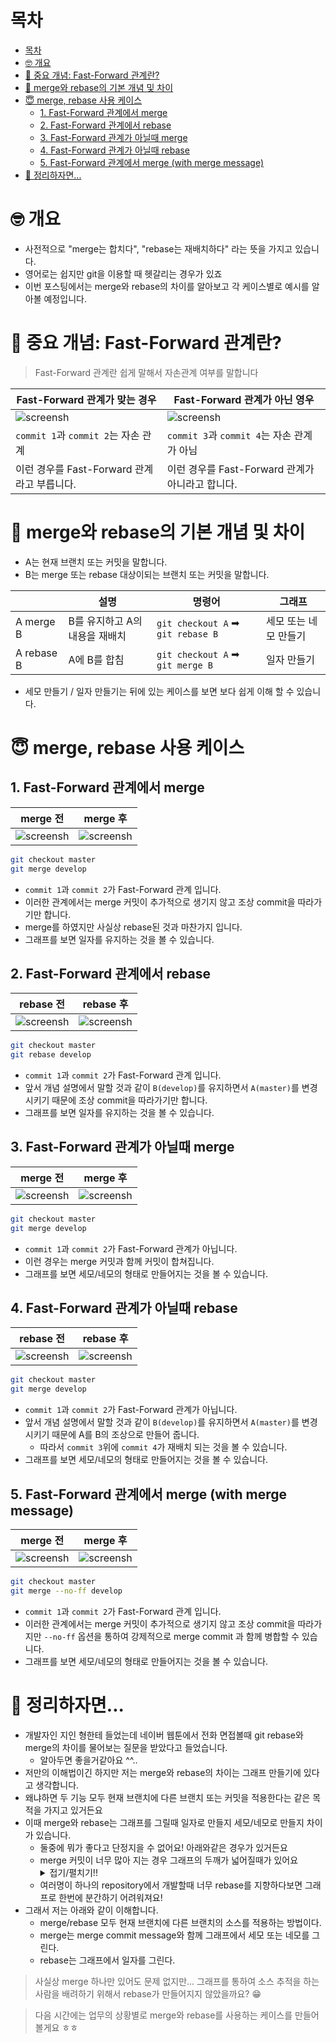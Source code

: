 # 목차

- [목차](#목차)
- [🤓 개요](#-개요)
- [🥶 중요 개념: Fast-Forward 관계란?](#-중요-개념-fast-forward-관계란)
- [🥸 merge와 rebase의 기본 개념 및 차이](#-merge와-rebase의-기본-개념-및-차이)
- [😇 merge, rebase 사용 케이스](#-merge-rebase-사용-케이스)
  - [1. Fast-Forward 관계에서 merge](#1-fast-forward-관계에서-merge)
  - [2. Fast-Forward 관계에서 rebase](#2-fast-forward-관계에서-rebase)
  - [3. Fast-Forward 관계가 아닐때 merge](#3-fast-forward-관계가-아닐때-merge)
  - [4. Fast-Forward 관계가 아닐때 rebase](#4-fast-forward-관계가-아닐때-rebase)
  - [5. Fast-Forward 관계에서 merge (with merge message)](#5-fast-forward-관계에서-merge-with-merge-message)
- [🤔 정리하자면...](#-정리하자면)

# 🤓 개요

- 사전적으로 "merge는 합치다", "rebase는 재배치하다" 라는 뜻을 가지고 있습니다.
- 영어로는 쉽지만 git을 이용할 때 헷갈리는 경우가 있죠
- 이번 포스팅에서는 merge와 rebase의 차이를 알아보고 각 케이스별로 예시를 알아볼 예정입니다.

# 🥶 중요 개념: Fast-Forward 관계란?

> Fast-Forward 관계란 쉽게 말해서 자손관계 여부를 말합니다

| Fast-Forward 관계가 맞는 경우                | Fast-Forward 관계가 아닌 영우                    |
| -------------------------------------------- | ------------------------------------------------ |
| ![screensh](./img2.png)                      | ![screensh](./img3.png)                          |
| `commit 1`과 `commit 2`는 자손 관계          | `commit 3`과 `commit 4`는 자손 관계가 아님       |
| 이런 경우를 Fast-Forward 관계 라고 부릅니다. | 이런 경우를 Fast-Forward 관계가 아니라고 합니다. |

# 🥸 merge와 rebase의 기본 개념 및 차이

- A는 현재 브랜치 또는 커밋을 말합니다.
- B는 merge 또는 rebase 대상이되는 브랜치 또는 커밋을 말합니다.

|            | 설명                           | 명령어                            | 그래프                |
| ---------- | ------------------------------ | --------------------------------- | --------------------- |
| A merge B  | B를 유지하고 A의 내용을 재배치 | `git checkout A` ➡ `git rebase B` | 세모 또는 네모 만들기 |
| A rebase B | A에 B를 합침                   | `git checkout A` ➡ `git merge B`  | 일자 만들기           |

- 세모 만들기 / 일자 만들기는 뒤에 있는 케이스를 보면 보다 쉽게 이해 할 수 있습니다.

# 😇 merge, rebase 사용 케이스

## 1. Fast-Forward 관계에서 merge

| merge 전                | merge 후                |
| ----------------------- | ----------------------- |
| ![screensh](./img4.png) | ![screensh](./img5.png) |

```bash
git checkout master
git merge develop
```

- `commit 1`과 `commit 2`가 Fast-Forward 관계 입니다.
- 이러한 관계에서는 merge 커밋이 추가적으로 생기지 않고 조상 commit을 따라가기만 합니다.
- merge를 하였지만 사실상 rebase된 것과 마찬가지 입니다.
- 그래프를 보면 일자를 유지하는 것을 볼 수 있습니다.

## 2. Fast-Forward 관계에서 rebase

| rebase 전               | rebase 후               |
| ----------------------- | ----------------------- |
| ![screensh](./img4.png) | ![screensh](./img5.png) |

```bash
git checkout master
git rebase develop
```

- `commit 1`과 `commit 2`가 Fast-Forward 관계 입니다.
- 앞서 개념 설명에서 말할 것과 같이 `B(develop)`를 유지하면서 `A(master)`를 변경시키기 때문에 조상 commit을 따라가기만 합니다.
- 그래프를 보면 일자를 유지하는 것을 볼 수 있습니다.

## 3. Fast-Forward 관계가 아닐때 merge

| merge 전                | merge 후                |
| ----------------------- | ----------------------- |
| ![screensh](./img6.png) | ![screensh](./img7.png) |

```bash
git checkout master
git merge develop
```

- `commit 1`과 `commit 2`가 Fast-Forward 관계가 아닙니다.
- 이런 경우는 merge 커밋과 함께 커밋이 합쳐집니다.
- 그래프를 보면 세모/네모의 형태로 만들어지는 것을 볼 수 있습니다.

## 4. Fast-Forward 관계가 아닐때 rebase

| rebase 전               | rebase 후               |
| ----------------------- | ----------------------- |
| ![screensh](./img6.png) | ![screensh](./img8.png) |

```bash
git checkout master
git merge develop
```

- `commit 1`과 `commit 2`가 Fast-Forward 관계가 아닙니다.
- 앞서 개념 설명에서 말할 것과 같이 `B(develop)`를 유지하면서 `A(master)`를 변경시키기 때문에 A를 B의 조상으로 만들어 줍니다.
  - 따라서 `commit 3`위에 `commit 4`가 재배치 되는 것을 볼 수 있습니다.
- 그래프를 보면 세모/네모의 형태로 만들어지는 것을 볼 수 있습니다.

## 5. Fast-Forward 관계에서 merge (with merge message)

| merge 전                | merge 후                |
| ----------------------- | ----------------------- |
| ![screensh](./img4.png) | ![screensh](./img9.png) |

```bash
git checkout master
git merge --no-ff develop
```

- `commit 1`과 `commit 2`가 Fast-Forward 관계 입니다.
- 이러한 관계에서는 merge 커밋이 추가적으로 생기지 않고 조상 commit을 따라가지만 `--no-ff` 옵션을 통하여 강제적으로 merge commit 과 함께 병합할 수 있습니다.
- 그래프를 보면 세모/네모의 형태로 만들어지는 것을 볼 수 있습니다.

# 🤔 정리하자면...

- 개발자인 지인 형한테 들었는데 네이버 웹툰에서 전화 면접볼때 git rebase와 merge의 차이를 물어보는 질문을 받았다고 들었습니다.
  - 알아두면 좋을거같아요 ^^..
- 저만의 이해법이긴 하지만 저는 merge와 rebase의 차이는 그래프 만들기에 있다고 생각합니다.
- 왜냐하면 두 기능 모두 현재 브랜치에 다른 브랜치 또는 커밋을 적용한다는 같은 목적을 가지고 있거든요
- 이때 merge와 rebase는 그래프를 그릴때 일자로 만들지 세모/네모로 만들지 차이가 있습니다.
  - 둘중에 뭐가 좋다고 단정지을 수 없어요! 아래와같은 경우가 있거든요
  - merge 커밋이 너무 많아 지는 경우 그래프의 두깨가 넓어질때가 있어요
    <details>
      <summary>접기/펼치기!!</summary>
      <div markdown="1">
      예전 회사의 커밋이에요... 너무 두꺼워서 추적하기 어려울때가 있어요
      ![screensh](./img10.png)
      </div>
    </details>
  - 여러명이 하나의 repository에서 개발할때 너무 rebase를 지향하다보면 그래프로 한번에 분간하기 어려워져요!
- 그래서 저는 아래와 같이 이해합니다.
  - merge/rebase 모두 현재 브랜치에 다른 브랜치의 소스를 적용하는 방법이다.
  - merge는 merge commit message와 함께 그래프에서 세모 또는 네모를 그린다.
  - rebase는 그래프에서 일자를 그린다.

> 사실상 merge 하나만 있어도 문제 없지만... 그래프를 통하여 소스 추적을 하는 사람을 배려하기 위해서 rebase가 만들어지지 않았을까요? 😁

> 다음 시간에는 업무의 상황별로 merge와 rebase를 사용하는 케이스를 만들어볼게요 ㅎㅎ
